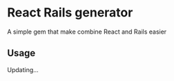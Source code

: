 # React Rails generator

A simple gem that make combine React and Rails easier

## Usage
Updating...
